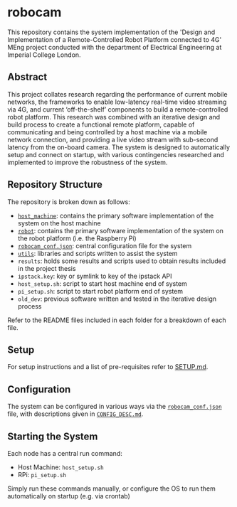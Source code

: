 # robocam

This repository contains the system implementation of the 'Design and Implementation of a Remote-Controlled Robot Platform connected to 4G' MEng project conducted with the department of Electrical Engineering at Imperial College London.

## Abstract

This project collates research regarding the performance of current mobile networks, the frameworks to enable
low-latency real-time video streaming via 4G, and current ‘off-the-shelf’ components to build a
remote-controlled robot platform.
This research was combined with an iterative design and build process to create a functional remote
platform, capable of communicating and being controlled by a host machine via a mobile network
connection, and providing a live video stream with sub-second latency from the on-board camera.
The system is designed to automatically setup and connect on startup, with various contingencies
researched and implemented to improve the robustness of the system.

## Repository Structure

The repository is broken down as follows:

- [`host_machine`](host_machine/README.md): contains the primary software implementation of the system on the host machine
- [`robot`](robot/README.md): contains the primary software implementation of the system on the robot platform (i.e. the Raspberry Pi)
- [`robocam_conf.json`](robocam_conf.json): central configuration file for the system
- [`utils`](utils/README.md): libraries and scripts written to assist the system
- `results`: holds some results and scripts used to obtain results included in the project thesis
- `ipstack.key`: key or symlink to key of the ipstack API
- `host_setup.sh`: script to start  host machine end of system
- `pi_setup.sh`: script to start robot platform end of system
- `old_dev`: previous software written and tested in the iterative design process

Refer to the README files included in each folder for a breakdown of each file.

## Setup

For setup instructions and a list of pre-requisites refer to [SETUP.md](SETUP.md).

## Configuration

The system can be configured in various ways via the [`robocam_conf.json`](robocam.json) file, with descriptions given in [`CONFIG_DESC.md`](CONFIG_DESC.md).

## Starting the System

Each node has a central run command:

- Host Machine: `host_setup.sh`
- RPi: `pi_setup.sh`

Simply run these commands manually, or configure the OS to run them automatically on startup (e.g. via crontab)
